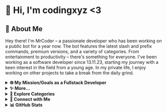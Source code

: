 # 👋 Hi, I'm codingxyz <3

## 🚀 About Me
Hey there! I'm MrCoder – a passionate developer who has been working on a public bot for a year now. The bot features the latest slash and prefix commands, premium versions, and a variety of categories. From entertainment to productivity – there's something for everyone. I've been working as a software developer since 13.11.23, starting my journey with a keen interest in the field from a young age. In my private life, I enjoy working on other projects to take a break from the daily grind.

<details>
<summary><strong>🌐 My Mission/Goals as a Fullstack Developer</strong></summary>

My mission is to enrich the world of software development with creative solutions and innovative applications. From crafting a captivating streaming app to developing custom Windows programs, iOS applications, and web projects – my goal is to create a positive user experience through high-quality code.

</details>

<details>
<summary><strong>✨ More...</strong></summary>

My door is always open for exchanging ideas, collaborating on exciting projects, and collectively growing in the realm of code. Here on my GitHub profile, you'll find code examples. Maybe there's something here for you!

</details>

<details>
<summary><strong>🔧 Explore Categories</strong></summary>

- **Discord Bots**
  - Custom bots for your server! Let's bring your community to life.

- **Website Development**
  - Crafting interactive and visually appealing websites tailored to your needs.

- **iOS and Android App Development**
  - Building mobile applications for both iOS and Android platforms.

- **Freelance Projects**
  - 💼 Open for hire! Taking on freelance opportunities. Need a project done? Let's discuss in Discord.

</details>

<details>
<summary><strong>💬 Connect with Me</strong></summary>

Feel free to reach out on Discord for project inquiries or just to chat:

🔗 **Discord:** [codingyz](https://discordapp.com/users/289456496138518531)

</details>

<details>
<summary><strong>📊 GitHub Stats</strong></summary>

![GitHub Stats](https://github-readme-stats.vercel.app/api?username=cod1ngxyz&show_icons=true&count_private=true&hide=contribs)

</details>
